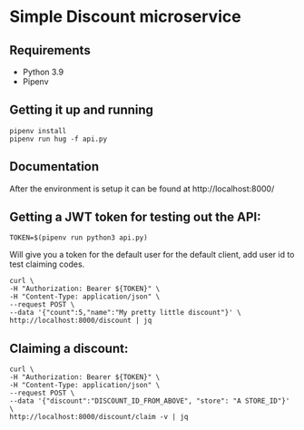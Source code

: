 # Simple Discount microservice

## Requirements
- Python 3.9
- Pipenv

## Getting it up and running
    pipenv install
    pipenv run hug -f api.py

## Documentation
After the environment is setup it can be found at http://localhost:8000/

## Getting a JWT token for testing out the API:
    TOKEN=$(pipenv run python3 api.py)
Will give you a token for the default user for the default client, add user id to test claiming codes.

    curl \
    -H "Authorization: Bearer ${TOKEN}" \
    -H "Content-Type: application/json" \
    --request POST \
    --data '{"count":5,"name":"My pretty little discount"}' \
    http://localhost:8000/discount | jq


## Claiming a discount:
    curl \
    -H "Authorization: Bearer ${TOKEN}" \
    -H "Content-Type: application/json" \
    --request POST \
    --data '{"discount":"DISCOUNT_ID_FROM_ABOVE", "store": "A STORE_ID"}' \
    http://localhost:8000/discount/claim -v | jq
